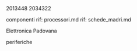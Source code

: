 2013448
2034322

componenti
rif: processori.md
rif: schede_madri.md

Elettronica Padovana

periferiche